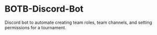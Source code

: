 # BOTB-Discord-Bot
Discord bot to automate creating team roles, team channels, and setting permissions for a tournament.

